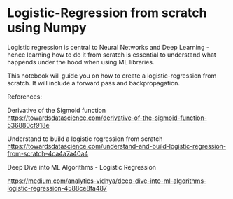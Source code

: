 # Logistic-Regression from scratch using Numpy

Logistic regression is central to Neural Networks and Deep Learning - hence learning how to do it from scratch is essential to understand what happends under the hood when using ML libraries.

This notebook will guide you on how to create a logistic-regression from scratch. It will include a forward pass and backpropagation.

References:

Derivative of the Sigmoid function https://towardsdatascience.com/derivative-of-the-sigmoid-function-536880cf918e

Understand to build a logistic regression from scratch https://towardsdatascience.com/understand-and-build-logistic-regression-from-scratch-4ca4a7a40a4

Deep Dive into ML Algorithms - Logistic Regression

https://medium.com/analytics-vidhya/deep-dive-into-ml-algorithms-logistic-regression-4588ce8fa487
